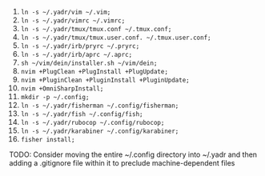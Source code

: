 1. `ln -s ~/.yadr/vim ~/.vim;`
1. `ln -s ~/.yadr/vimrc ~/.vimrc;`
1. `ln -s ~/.yadr/tmux/tmux.conf ~/.tmux.conf;`
1. `ln -s ~/.yadr/tmux/tmux.user.conf. ~/.tmux.user.conf;`
1. `ln -s ~/.yadr/irb/pryrc ~/.pryrc;`
1. `ln -s ~/.yadr/irb/aprc ~/.aprc;`
1. `sh ~/vim/dein/installer.sh ~/vim/dein;`
1. `nvim +PlugClean +PlugInstall +PlugUpdate;`
1. `nvim +PluginClean +PluginInstall +PluginUpdate;`
1. `nvim +OmniSharpInstall;`
1. `mkdir -p ~/.config;`
1. `ln -s ~/.yadr/fisherman ~/.config/fisherman;`
1. `ln -s ~/.yadr/fish ~/.config/fish;`
1. `ln -s ~/.yadr/rubocop ~/.config/rubocop;`
1. `ln -s ~/.yadr/karabiner ~/.config/karabiner;`
1. `fisher install;`

TODO: Consider moving the entire ~/.config directory into ~/.yadr and then adding a .gitignore file within it to preclude machine-dependent files
